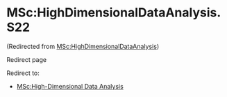






MSc:HighDimensionalDataAnalysis.S22
===================================



(Redirected from [MSc:HighDimensionalDataAnalysis](/index.php?title=MSc:HighDimensionalDataAnalysis&redirect=no "MSc:HighDimensionalDataAnalysis"))  

Redirect page


Redirect to:

* [MSc:High-Dimensional Data Analysis](/index.php?title=MSc:High-Dimensional_Data_Analysis&redirect=no "MSc:High-Dimensional Data Analysis")









